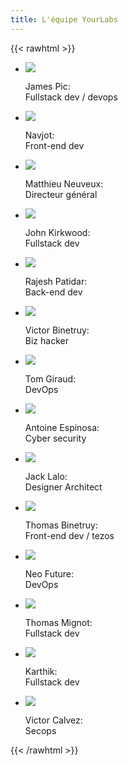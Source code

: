 ```yaml
---
title: L'équipe YourLabs
---
```



{{< rawhtml >}}

<div>
<ul class="team">
  <li>
      <img src="/img/authors/jamesp.png">
      <p>
        James Pic:<br>
        Fullstack dev / devops
      </p>
  </li>
  <li>
      <img src="/img/authors/navjot.png"></img>
      <p>
        Navjot:<br>
        Front-end dev
      <p>
  </li>
  <li>
      <img src="/img/authors/m.png"></img>
      <p>
        Matthieu Neuveux:<br>
        Directeur général
      </p>
  </li>
  <li>
      <img src="/img/authors/john.png"></img>
      <p>
        John Kirkwood:<br>
        Fullstack dev
      </p>
  </li>
  <li>
      <img src="/img/authors/rajesh.png"></img>
      <p>
        Rajesh Patidar:<br>
        Back-end dev
      </p>
  </li>
  <li>
      <img src="/img/authors/victorb.png"></img>
      <p>
        Victor Binetruy:<br>
        Biz hacker
      </p>
  </li>
  <li>
      <img src="/img/authors/tomg.png"></img>
      <p>
        Tom Giraud:<br>
        DevOps
      </p>
  </li>
  <li>
      <img src="/img/authors/antoinee.png"></img>
      <p>
        Antoine Espinosa:<br>
        Cyber security
      </p>
  </li>
  <li>
      <img src="/img/authors/jackl.png"></img>
      <p>
        Jack Lalo:<br>
        Designer Architect
      </p>
  </li>
  <li>
      <img src="/img/authors/tomb.png"></img>
      <p>
        Thomas Binetruy:<br>
        Front-end dev / tezos
      </p>
  </li>
  <li>
      <img src="/img/authors/neof.png"></img>
      <p>
        Neo Future:<br>
        DevOps
      </p>
  </li>
  <li>
      <img src="/img/authors/tmig.png"></img>
      <p>
        Thomas Mignot:<br>
        Fullstack dev
      </p>
  </li>
  <li>
      <img src="/img/authors/karthik.png"></img>
      <p>
        Karthik:<br>
        Fullstack dev
      </p>
  </li>
  <li>
      <img src="/img/authors/claw.png"></img>
      <p>
        Victor Calvez:<br>
        Secops
      </p>
  </li>
</ul>
</div>

{{< /rawhtml >}}



